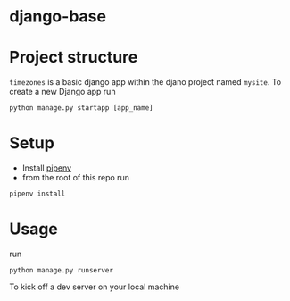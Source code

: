 # django-base

# Project structure
`timezones` is a basic django app within the djano project named `mysite`.  To create a new Django app run
```
python manage.py startapp [app_name]
```


# Setup
* Install [pipenv](https://pypi.org/project/pipenv/)
* from the root of this repo run
```
pipenv install
```

# Usage
run
```
python manage.py runserver
```
To kick off a dev server on your local machine